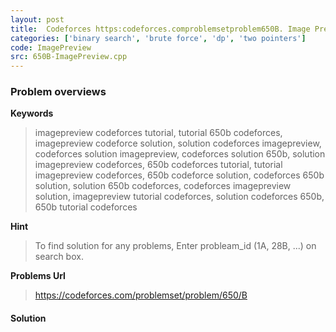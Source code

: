 ```yaml
---
layout: post
title:  Codeforces https:codeforces.comproblemsetproblem650B. Image Preview solution
categories: ['binary search', 'brute force', 'dp', 'two pointers']
code: ImagePreview
src: 650B-ImagePreview.cpp
---
```

### **Problem overviews**

**Keywords**
> imagepreview codeforces tutorial, tutorial 650b codeforces, imagepreview codeforce solution, solution codeforces imagepreview, codeforces solution imagepreview, codeforces solution 650b, solution imagepreview codeforces, 650b codeforces tutorial, tutorial imagepreview codeforces, 650b codeforce solution, codeforces 650b solution, solution 650b codeforces, codeforces imagepreview solution, imagepreview tutorial codeforces, solution codeforces 650b, 650b tutorial codeforces

**Hint**
> To find solution for any problems, Enter probleam_id (1A, 28B, ...) on search box. 

**Problems Url**
> https://codeforces.com/problemset/problem/650/B

#### **Solution**



